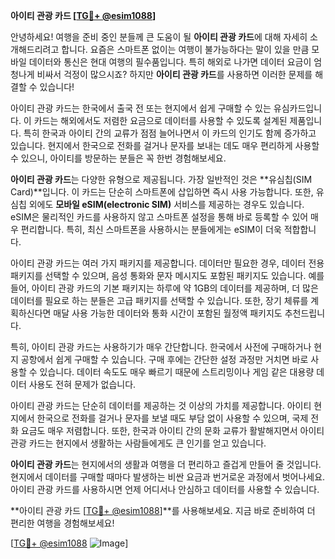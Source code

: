 **아이티 관광 카드 [[TG💪+ @esim1088](https://t.me/s/esim1088)]**

안녕하세요! 여행을 준비 중인 분들께 큰 도움이 될 **아이티 관광 카드**에 대해 자세히 소개해드리려고 합니다. 요즘은 스마트폰 없이는 여행이 불가능하다는 말이 있을 만큼 모바일 데이터와 통신은 현대 여행의 필수품입니다. 특히 해외로 나가면 데이터 요금이 엄청나게 비싸서 걱정이 많으시죠? 하지만 **아이티 관광 카드**를 사용하면 이러한 문제를 해결할 수 있습니다!

아이티 관광 카드는 한국에서 출국 전 또는 현지에서 쉽게 구매할 수 있는 유심카드입니다. 이 카드는 해외에서도 저렴한 요금으로 데이터를 사용할 수 있도록 설계된 제품입니다. 특히 한국과 아이티 간의 교류가 점점 늘어나면서 이 카드의 인기도 함께 증가하고 있습니다. 현지에서 한국으로 전화를 걸거나 문자를 보내는 데도 매우 편리하게 사용할 수 있으니, 아이티를 방문하는 분들은 꼭 한번 경험해보세요.

**아이티 관광 카드**는 다양한 유형으로 제공됩니다. 가장 일반적인 것은 **유심칩(SIM Card)**입니다. 이 카드는 단순히 스마트폰에 삽입하면 즉시 사용 가능합니다. 또한, 유심칩 외에도 **모바일 eSIM(electronic SIM)** 서비스를 제공하는 경우도 있습니다. eSIM은 물리적인 카드를 사용하지 않고 스마트폰 설정을 통해 바로 등록할 수 있어 매우 편리합니다. 특히, 최신 스마트폰을 사용하시는 분들에게는 eSIM이 더욱 적합합니다.

아이티 관광 카드는 여러 가지 패키지를 제공합니다. 데이터만 필요한 경우, 데이터 전용 패키지를 선택할 수 있으며, 음성 통화와 문자 메시지도 포함된 패키지도 있습니다. 예를 들어, 아이티 관광 카드의 기본 패키지는 하루에 약 1GB의 데이터를 제공하며, 더 많은 데이터를 필요로 하는 분들은 고급 패키지를 선택할 수 있습니다. 또한, 장기 체류를 계획하신다면 매달 사용 가능한 데이터와 통화 시간이 포함된 월정액 패키지도 추천드립니다.

특히, 아이티 관광 카드는 사용하기가 매우 간단합니다. 한국에서 사전에 구매하거나 현지 공항에서 쉽게 구매할 수 있습니다. 구매 후에는 간단한 설정 과정만 거치면 바로 사용할 수 있습니다. 데이터 속도도 매우 빠르기 때문에 스트리밍이나 게임 같은 대용량 데이터 사용도 전혀 문제가 없습니다.

아이티 관광 카드는 단순히 데이터를 제공하는 것 이상의 가치를 제공합니다. 아이티 현지에서 한국으로 전화를 걸거나 문자를 보낼 때도 부담 없이 사용할 수 있으며, 국제 전화 요금도 매우 저렴합니다. 또한, 한국과 아이티 간의 문화 교류가 활발해지면서 아이티 관광 카드는 현지에서 생활하는 사람들에게도 큰 인기를 얻고 있습니다.

**아이티 관광 카드**는 현지에서의 생활과 여행을 더 편리하고 즐겁게 만들어 줄 것입니다. 현지에서 데이터를 구매할 때마다 발생하는 비싼 요금과 번거로운 과정에서 벗어나세요. 아이티 관광 카드를 사용하시면 언제 어디서나 안심하고 데이터를 사용할 수 있습니다.

**아이티 관광 카드 [[TG💪+ @esim1088](https://t.me/s/esim1088)]**를 사용해보세요. 지금 바로 준비하여 더 편리한 여행을 경험해보세요!

[[TG💪+ @esim1088](https://t.me/s/esim1088) ![Image](https://i.postimg.cc/Y0z9fWf4/image.png)]